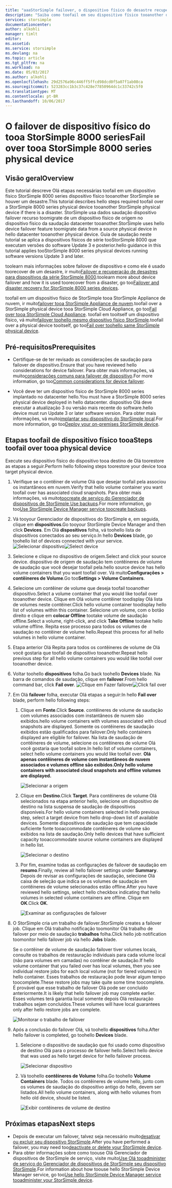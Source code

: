 ```yaml
---
title: "aaaStorSimple failover, o dispositivo físico do desastre recuperação tooa StorSimple 8000 series | Microsoft Docs"
description: "Saiba como toofail em seu dispositivo físico tooanother de dispositivo físico StorSimple 8000 series."
services: storsimple
documentationcenter: 
author: alkohli
manager: timlt
editor: 
ms.assetid: 
ms.service: storsimple
ms.devlang: na
ms.topic: article
ms.tgt_pltfrm: na
ms.workload: na
ms.date: 05/03/2017
ms.author: alkohli
ms.openlocfilehash: 29d2576a96c446ff5ffcd98dcd0f5a07f1ab08ca
ms.sourcegitcommit: 523283cc1b3c37c428e77850964dc1c33742c5f0
ms.translationtype: MT
ms.contentlocale: pt-BR
ms.lasthandoff: 10/06/2017
---
```

# <a name="fail-over-tooa-storsimple-8000-series-physical-device"></a><span data-ttu-id="012fa-103">O failover de dispositivo físico do tooa StorSimple 8000 series</span><span class="sxs-lookup"><span data-stu-id="012fa-103">Fail over tooa StorSimple 8000 series physical device</span></span>

## <a name="overview"></a><span data-ttu-id="012fa-104">Visão geral</span><span class="sxs-lookup"><span data-stu-id="012fa-104">Overview</span></span>

<span data-ttu-id="012fa-105">Este tutorial descreve Olá etapas necessárias toofail em um dispositivo físico StorSimple 8000 series dispositivo físico tooanother StorSimple se houver um desastre.</span><span class="sxs-lookup"><span data-stu-id="012fa-105">This tutorial describes hello steps required toofail over a StorSimple 8000 series physical device tooanother StorSimple physical device if there is a disaster.</span></span> <span data-ttu-id="012fa-106">StorSimple usa dados saudação dispositivo failover recurso toomigrate de um dispositivo físico de origem no dispositivo físico da saudação datacenter tooanother.</span><span class="sxs-lookup"><span data-stu-id="012fa-106">StorSimple uses hello device failover feature toomigrate data from a source physical device in hello datacenter tooanother physical device.</span></span> <span data-ttu-id="012fa-107">Guia de saudação neste tutorial se aplica a dispositivos físicos de série tooStorSimple 8000 que executam versões do software Update 3 e posterior.</span><span class="sxs-lookup"><span data-stu-id="012fa-107">hello guidance in this tutorial applies tooStorSimple 8000 series physical devices running software versions Update 3 and later.</span></span>

<span data-ttu-id="012fa-108">toolearn mais informações sobre failover de dispositivo e como ele é usado toorecover de um desastre, ir muito[Failover e recuperação de desastres para dispositivos da série StorSimple 8000](storsimple-8000-device-failover-disaster-recovery.md).</span><span class="sxs-lookup"><span data-stu-id="012fa-108">toolearn more about device failover and how it is used toorecover from a disaster, go too[Failover and disaster recovery for StorSimple 8000 series devices](storsimple-8000-device-failover-disaster-recovery.md).</span></span>

<span data-ttu-id="012fa-109">toofail em um dispositivo físico de StorSimple tooa StorSimple Appliance de nuvem, ir muito[failover tooa StorSimple Appliance de nuvem](storsimple-8000-device-failover-cloud-appliance.md).</span><span class="sxs-lookup"><span data-stu-id="012fa-109">toofail over a StorSimple physical device tooa StorSimple Cloud Appliance, go too[Fail over tooa StorSimple Cloud Appliance](storsimple-8000-device-failover-cloud-appliance.md).</span></span> <span data-ttu-id="012fa-110">toofail em tooitself um dispositivo físico, vá muito[failover toohello mesmo dispositivo físico StorSimple](storsimple-8000-device-failover-same-device.md).</span><span class="sxs-lookup"><span data-stu-id="012fa-110">toofail over a physical device tooitself, go too[Fail over toohello same StorSimple physical device](storsimple-8000-device-failover-same-device.md).</span></span>


## <a name="prerequisites"></a><span data-ttu-id="012fa-111">Pré-requisitos</span><span class="sxs-lookup"><span data-stu-id="012fa-111">Prerequisites</span></span>

- <span data-ttu-id="012fa-112">Certifique-se de ter revisado as considerações de saudação para failover de dispositivo.</span><span class="sxs-lookup"><span data-stu-id="012fa-112">Ensure that you have reviewed hello considerations for device failover.</span></span> <span data-ttu-id="012fa-113">Para obter mais informações, vá muito[considerações comuns para failover de dispositivo](storsimple-8000-device-failover-disaster-recovery.md).</span><span class="sxs-lookup"><span data-stu-id="012fa-113">For more information, go too[Common considerations for device failover](storsimple-8000-device-failover-disaster-recovery.md).</span></span>

- <span data-ttu-id="012fa-114">Você deve ter um dispositivo físico de StorSimple 8000 series implantado no datacenter hello.</span><span class="sxs-lookup"><span data-stu-id="012fa-114">You must have a StorSimple 8000 series physical device deployed in hello datacenter.</span></span> <span data-ttu-id="012fa-115">dispositivo Olá deve executar a atualização 3 ou versão mais recente do software.</span><span class="sxs-lookup"><span data-stu-id="012fa-115">hello device must run Update 3 or later software version.</span></span> <span data-ttu-id="012fa-116">Para obter mais informações, vá muito[implantar seu dispositivo do StorSimple local](storsimple-8000-deployment-walkthrough-u2.md).</span><span class="sxs-lookup"><span data-stu-id="012fa-116">For more information, go too[Deploy your on-premises StorSimple device](storsimple-8000-deployment-walkthrough-u2.md).</span></span>


## <a name="steps-toofail-over-tooa-physical-device"></a><span data-ttu-id="012fa-117">Etapas toofail de dispositivo físico tooa</span><span class="sxs-lookup"><span data-stu-id="012fa-117">Steps toofail over tooa physical device</span></span>

<span data-ttu-id="012fa-118">Execute seu dispositivo físico do dispositivo tooa destino de Olá toorestore as etapas a seguir.</span><span class="sxs-lookup"><span data-stu-id="012fa-118">Perform hello following steps toorestore your device tooa target physical device.</span></span>

1. <span data-ttu-id="012fa-119">Verifique se o contêiner de volume Olá que desejar toofail pela associou os instantâneos em nuvem.</span><span class="sxs-lookup"><span data-stu-id="012fa-119">Verify that hello volume container you want toofail over has associated cloud snapshots.</span></span> <span data-ttu-id="012fa-120">Para obter mais informações, vá muito[toocreate de serviço do Gerenciador de dispositivos de StorSimple Use backups](storsimple-8000-manage-backup-policies-u2.md).</span><span class="sxs-lookup"><span data-stu-id="012fa-120">For more information, go too[Use StorSimple Device Manager service toocreate backups](storsimple-8000-manage-backup-policies-u2.md).</span></span>
2. <span data-ttu-id="012fa-121">Vá tooyour Gerenciador de dispositivos do StorSimple e, em seguida, clique em **dispositivos**.</span><span class="sxs-lookup"><span data-stu-id="012fa-121">Go tooyour StorSimple Device Manager and then click **Devices**.</span></span> <span data-ttu-id="012fa-122">Em Olá **dispositivos** folha, vá toohello lista de dispositivos conectados ao seu serviço.</span><span class="sxs-lookup"><span data-stu-id="012fa-122">In hello **Devices** blade, go toohello list of devices connected with your service.</span></span>
    <span data-ttu-id="012fa-123">![Selecionar dispositivo](./media/storsimple-8000-device-failover-disaster-recovery/failover-phy-dev1.png)</span><span class="sxs-lookup"><span data-stu-id="012fa-123">![Select device](./media/storsimple-8000-device-failover-disaster-recovery/failover-phy-dev1.png)</span></span>
3. <span data-ttu-id="012fa-124">Selecione e clique no dispositivo de origem.</span><span class="sxs-lookup"><span data-stu-id="012fa-124">Select and click your source device.</span></span> <span data-ttu-id="012fa-125">dispositivo de origem de saudação tem contêineres de volume de saudação que você desejar toofail pela.</span><span class="sxs-lookup"><span data-stu-id="012fa-125">hello source device has hello volume containers that you want toofail over.</span></span> <span data-ttu-id="012fa-126">Vá muito**Configurações > contêineres de Volume**.</span><span class="sxs-lookup"><span data-stu-id="012fa-126">Go too**Settings > Volume Containers**.</span></span>
4. <span data-ttu-id="012fa-127">Selecione um contêiner de volume que deseja toofail tooanother dispositivo.</span><span class="sxs-lookup"><span data-stu-id="012fa-127">Select a volume container that you would like toofail over tooanother device.</span></span> <span data-ttu-id="012fa-128">Clique em Olá volume contêiner toodisplay Olá lista de volumes neste contêiner.</span><span class="sxs-lookup"><span data-stu-id="012fa-128">Click hello volume container toodisplay hello list of volumes within this container.</span></span> <span data-ttu-id="012fa-129">Selecione um volume, com o botão direito e clique em **colocar Offline** tootake volume de saudação offline.</span><span class="sxs-lookup"><span data-stu-id="012fa-129">Select a volume, right-click, and click **Take Offline** tootake hello volume offline.</span></span> <span data-ttu-id="012fa-130">Repita esse processo para todos os volumes de saudação no contêiner de volume hello.</span><span class="sxs-lookup"><span data-stu-id="012fa-130">Repeat this process for all hello volumes in hello volume container.</span></span>
5. <span data-ttu-id="012fa-131">Etapa anterior Olá Repita para todos os contêineres de volume de Olá você gostaria que toofail de dispositivo tooanother.</span><span class="sxs-lookup"><span data-stu-id="012fa-131">Repeat hello previous step for all hello volume containers you would like toofail over tooanother device.</span></span>
6. <span data-ttu-id="012fa-132">Voltar toohello **dispositivos** folha.</span><span class="sxs-lookup"><span data-stu-id="012fa-132">Go back toohello **Devices** blade.</span></span> <span data-ttu-id="012fa-133">Na barra de comandos de saudação, clique em **failover**.</span><span class="sxs-lookup"><span data-stu-id="012fa-133">From hello command bar, click **Fail over**.</span></span>
    <span data-ttu-id="012fa-134">![Clique em Fazer failover](./media/storsimple-8000-device-failover-disaster-recovery/failover-phy-dev2.png)</span><span class="sxs-lookup"><span data-stu-id="012fa-134">![Click fail over](./media/storsimple-8000-device-failover-disaster-recovery/failover-phy-dev2.png)</span></span>
    
7. <span data-ttu-id="012fa-135">Em Olá **failover** folha, executar Olá etapas a seguir:</span><span class="sxs-lookup"><span data-stu-id="012fa-135">In hello **Fail over** blade, perform hello following steps:</span></span>
   
   1. <span data-ttu-id="012fa-136">Clique em **Fonte**.</span><span class="sxs-lookup"><span data-stu-id="012fa-136">Click **Source**.</span></span> <span data-ttu-id="012fa-137">contêineres de volume de saudação com volumes associados com instantâneos de nuvem são exibidos.</span><span class="sxs-lookup"><span data-stu-id="012fa-137">hello volume containers with volumes associated with cloud snapshots are displayed.</span></span> <span data-ttu-id="012fa-138">Somente os contêineres de saudação exibidos estão qualificados para failover.</span><span class="sxs-lookup"><span data-stu-id="012fa-138">Only hello containers displayed are eligible for failover.</span></span> <span data-ttu-id="012fa-139">Na lista de saudação de contêineres de volume, selecione os contêineres de volume Olá você gostaria que toofail sobre.</span><span class="sxs-lookup"><span data-stu-id="012fa-139">In hello list of volume containers, select hello volume containers you would like toofail over.</span></span> <span data-ttu-id="012fa-140">**Olá apenas contêineres de volume com instantâneos de nuvem associados e volumes offline são exibidos.**</span><span class="sxs-lookup"><span data-stu-id="012fa-140">**Only hello volume containers with associated cloud snapshots and offline volumes are displayed.**</span></span>

       ![Selecionar a origem](./media/storsimple-8000-device-failover-disaster-recovery/failover-phy-dev5.png)
   2. <span data-ttu-id="012fa-142">Clique em **Destino**.</span><span class="sxs-lookup"><span data-stu-id="012fa-142">Click **Target**.</span></span> <span data-ttu-id="012fa-143">Para contêineres de volume Olá selecionados na etapa anterior hello, selecione um dispositivo de destino na lista suspensa de saudação de dispositivos disponíveis.</span><span class="sxs-lookup"><span data-stu-id="012fa-143">For hello volume containers selected in hello previous step, select a target device from hello drop-down list of available devices.</span></span> <span data-ttu-id="012fa-144">Somente dispositivos de saudação que tem capacidade suficiente fonte tooaccommodate contêineres de volume são exibidos na lista de saudação.</span><span class="sxs-lookup"><span data-stu-id="012fa-144">Only hello devices that have sufficient capacity tooaccommodate source volume containers are displayed in hello list.</span></span>

        ![Selecionar o destino](./media/storsimple-8000-device-failover-disaster-recovery/failover-phy-dev6.png)

   3. <span data-ttu-id="012fa-146">Por fim, examine todas as configurações de failover de saudação em **resumo**.</span><span class="sxs-lookup"><span data-stu-id="012fa-146">Finally, review all hello failover settings under **Summary**.</span></span> <span data-ttu-id="012fa-147">Depois de revisar as configurações de saudação, selecione Olá caixa de seleção que indica se os volumes de saudação em contêineres de volume selecionados estão offline.</span><span class="sxs-lookup"><span data-stu-id="012fa-147">After you have reviewed hello settings, select hello checkbox indicating that hello volumes in selected volume containers are offline.</span></span> <span data-ttu-id="012fa-148">Clique em **OK**.</span><span class="sxs-lookup"><span data-stu-id="012fa-148">Click **OK**.</span></span>

       ![Examinar as configurações de failover](./media/storsimple-8000-device-failover-disaster-recovery/failover-phy-dev8.png)
  
8. <span data-ttu-id="012fa-150">O StorSimple cria um trabalho de failover.</span><span class="sxs-lookup"><span data-stu-id="012fa-150">StorSimple creates a failover job.</span></span> <span data-ttu-id="012fa-151">Clique em Olá trabalho notificação toomonitor Olá trabalho de failover por meio de saudação **trabalhos** folha.</span><span class="sxs-lookup"><span data-stu-id="012fa-151">Click hello job notification toomonitor hello failover job via hello **Jobs** blade.</span></span>

    <span data-ttu-id="012fa-152">Se o contêiner de volume de saudação failover tiver volumes locais, consulte os trabalhos de restauração individuais para cada volume local (não para volumes em camadas) no contêiner de saudação.</span><span class="sxs-lookup"><span data-stu-id="012fa-152">If hello volume container that you failed over has local volumes, then you see individual restore jobs for each local volume (not for tiered volumes) in hello container.</span></span> <span data-ttu-id="012fa-153">Esses trabalhos de restauração pode levar algum tempo toocomplete.</span><span class="sxs-lookup"><span data-stu-id="012fa-153">These restore jobs may take quite some time toocomplete.</span></span> <span data-ttu-id="012fa-154">É provável que esse trabalho de failover Olá pode ser concluído anteriormente.</span><span class="sxs-lookup"><span data-stu-id="012fa-154">It is likely that hello failover job may complete earlier.</span></span> <span data-ttu-id="012fa-155">Esses volumes terá garantia local somente depois Olá restauração trabalhos sejam concluídos.</span><span class="sxs-lookup"><span data-stu-id="012fa-155">These volumes will have local guarantees only after hello restore jobs are complete.</span></span>

    ![Monitorar o trabalho de failover](./media/storsimple-8000-device-failover-disaster-recovery/failover-phy-dev13.png)

9. <span data-ttu-id="012fa-157">Após a conclusão do failover Olá, vá toohello **dispositivos** folha.</span><span class="sxs-lookup"><span data-stu-id="012fa-157">After hello failover is completed, go toohello **Devices** blade.</span></span>
   
   1. <span data-ttu-id="012fa-158">Selecione o dispositivo de saudação que foi usado como dispositivo de destino Olá para o processo de failover hello.</span><span class="sxs-lookup"><span data-stu-id="012fa-158">Select hello device that was used as hello target device for hello failover process.</span></span>

       ![Selecionar dispositivo](./media/storsimple-8000-device-failover-disaster-recovery/failover-phy-dev14.png)

   2. <span data-ttu-id="012fa-160">Vá toohello **contêineres de Volume** folha.</span><span class="sxs-lookup"><span data-stu-id="012fa-160">Go toohello **Volume Containers** blade.</span></span> <span data-ttu-id="012fa-161">Todos os contêineres de volume hello, junto com os volumes de saudação do dispositivo antigo do hello, devem ser listados.</span><span class="sxs-lookup"><span data-stu-id="012fa-161">All hello volume containers, along with hello volumes from hello old device, should be listed.</span></span>

       ![Exibir contêineres de volume de destino](./media/storsimple-8000-device-failover-disaster-recovery/failover-phy-dev16.png)


## <a name="next-steps"></a><span data-ttu-id="012fa-163">Próximas etapas</span><span class="sxs-lookup"><span data-stu-id="012fa-163">Next steps</span></span>

* <span data-ttu-id="012fa-164">Depois de executar um failover, talvez seja necessário muito[desativar ou excluir seu dispositivo StorSimple](storsimple-8000-deactivate-and-delete-device.md).</span><span class="sxs-lookup"><span data-stu-id="012fa-164">After you have performed a failover, you may need too[deactivate or delete your StorSimple device](storsimple-8000-deactivate-and-delete-device.md).</span></span>
* <span data-ttu-id="012fa-165">Para obter informações sobre como toouse Olá Gerenciador de dispositivos de StorSimple de serviço, visite muito[Use Olá tooadminister de serviço do Gerenciador de dispositivos de StorSimple seu dispositivo StorSimple](storsimple-8000-manager-service-administration.md).</span><span class="sxs-lookup"><span data-stu-id="012fa-165">For information about how toouse hello StorSimple Device Manager service, go too[Use hello StorSimple Device Manager service tooadminister your StorSimple device](storsimple-8000-manager-service-administration.md).</span></span>

